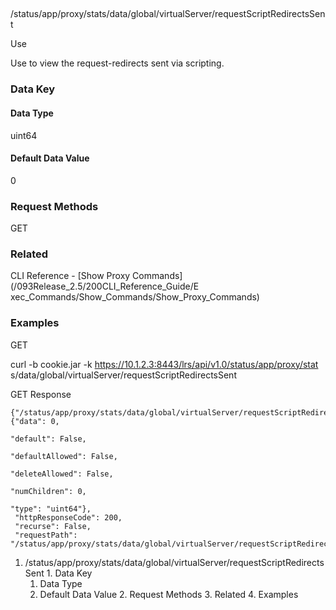 ##
/status/app/proxy/stats/data/global/virtualServer/requestScriptRedirectsSent

Use

Use to view the request-redirects sent via scripting.

### Data Key

#### Data Type

uint64

#### Default Data Value

0

### Request Methods

GET

### Related

CLI Reference - [Show Proxy Commands](/093Release_2.5/200CLI_Reference_Guide/E
xec_Commands/Show_Commands/Show_Proxy_Commands)

### Examples

GET

curl -b cookie.jar -k https://10.1.2.3:8443/lrs/api/v1.0/status/app/proxy/stat
s/data/global/virtualServer/requestScriptRedirectsSent

GET Response

    
    {"/status/app/proxy/stats/data/global/virtualServer/requestScriptRedirectsSent": {"data": 0,
                                                                                       "default": False,
                                                                                       "defaultAllowed": False,
                                                                                       "deleteAllowed": False,
                                                                                       "numChildren": 0,
                                                                                       "type": "uint64"},
     "httpResponseCode": 200,
     "recurse": False,
     "requestPath": "/status/app/proxy/stats/data/global/virtualServer/requestScriptRedirectsSent"}
    

  1. /status/app/proxy/stats/data/global/virtualServer/requestScriptRedirectsSent
    1. Data Key
      1. Data Type
      2. Default Data Value
    2. Request Methods
    3. Related
    4. Examples

